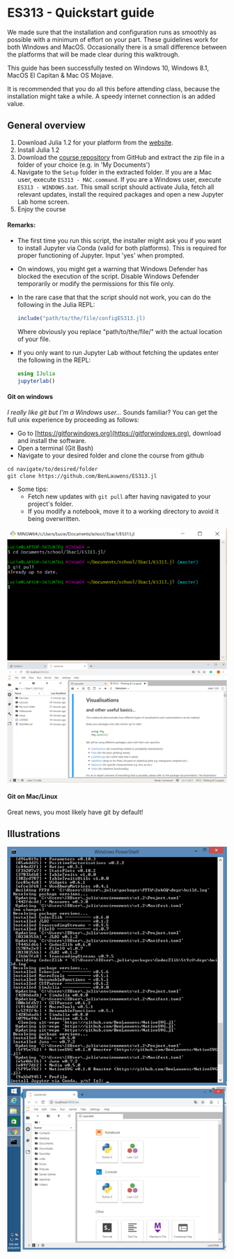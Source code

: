 # ES313 - Quickstart guide
We made sure that the installation and configuration runs as smoothly as possible with a minimum of effort on your part. These guidelines work for both Windows and MacOS. Occasionally there is a small difference between the platforms that will be made clear during this walktrough.

This guide has been successfully tested on Windows 10, Windows 8.1, MacOS El Capitan & Mac OS Mojave.

It is recommended that you do all this before attending class, because the installation might take a while. A speedy internet connection is an added value.


## General overview
1. Download Julia 1.2 for your platform from the [website](https://julialang.org/downloads/).
2. Install Julia 1.2
3. Download the [course repository](https://github.com/BenLauwens/ES313.jl) from GitHub and extract the zip file in a folder of your choice (e.g. in 'My Documents')
4. Navigate to the `Setup` folder in the extracted folder. If you are a Mac user, execute `ES313 - MAC.command`. If you are a Windows user, execute `ES313 - WINDOWS.bat`. This small script should activate Julia, fetch all relevant updates, install the required packages and open a new Jupyter Lab home screen.
5. Enjoy the course

#### Remarks:
    
- The first time you run this script, the installer might ask you if you want to install Jupyter via Conda (valid for both platforms). This is required for proper functioning of Jupyter. Input 'yes' when prompted.
- On windows, you might get a warning that Windows Defender has blocked the execution of the script. Disable Windows Defender temporarily or modify the permissions for this file only.
- In the rare case that that the script should not work, you can do the following in the Julia REPL:

    ```Julia
    include("path/to/the/file/configES313.jl)
    ```
    
    
    Where obviously you replace "path/to/the/file/" with the actual location of your file.
- If you only want to run Jupyter Lab without fetching the updates enter the following in the REPL:
    ```Julia
    using IJulia
    jupyterlab()
    ```

#### Git on windows
*I really like git but I'm a Windows user...*  Sounds familiar? You can get the full unix experience by proceeding as follows:
* Go to [https://gitforwindows.org](https://gitforwindows.org), download and install the software.
* Open a terminal (Git Bash)
* Navigate to your desired folder and clone the course from github

```console
cd navigate/to/desired/folder
git clone https://github.com/BenLauwens/ES313.jl
```
* Some tips:
    * Fetch new updates with `git pull` after having navigated to your project's folder.
    * If you modify a notebook, move it to a working directory to avoid it being overwritten.

<img src="./Img/gitbash.png" alt="Jupyter input">  
<img src="./Img/workdir.png" alt="Jupyter input">  

#### Git on Mac/Linux
Great news, you most likely have git by default! 

## Illustrations
<img src="./Img/inputWin.png" alt="Jupyter input">  
<img src="./Img/ready.png" alt="All good">   
